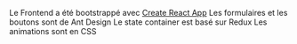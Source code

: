 Le Frontend a été bootstrappé avec [Create React App](https://github.com/facebook/create-react-app)
Les formulaires et les boutons sont de Ant Design
Le state container est basé sur Redux 
Les animations sont en CSS